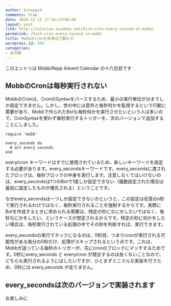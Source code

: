 ```yaml
---
author: kinoppyd
comments: true
date: 2018-12-15 17:24:17+00:00
layout: post
link: http://tolarian-academy.net/kick-cron-every-second-in-mobb/
permalink: /kick-cron-every-second-in-mobb
title: Mobbのcronを秒単位で動かす
wordpress_id: 593
categories:
- 未分類
---
```


このエントリは Mobb/Repp Advent Calendar の十六日目です





## MobbのCronは毎秒実行されない


MobbのCronは、CronのSyntaxをパースするため、最小の実行単位が分までしか設定できません。しかし、世の中には意外と毎秒何かを監視するという行動に需要があり、Mobbで作られたBotも毎秒何かを実行させたいという人は多いので、CronSyntaxを使わず毎秒実行するトリガーを、次のバージョンで追加することにしました。

    
    require 'mobb'
    
    every_seconds do
      # act every seconds
    end


every/cron キーワードはすでに使用されているため、新しいキーワードを設定する必要があります。every_secondsキーワードです。every_secondsに渡されたブロックは、毎秒ブロックの中身を実行します。注意しなくてはいけないのは、every_secondsは1つのBotで1度しか設定できない（複数設定された場合は最初に設定したものが優先される）ということです。

なぜevery_secondsは一つしか設定できないかというと、この設定は任意のn秒で実行されるわけではなく、毎秒実行されることを強制するからです。実際にBotを作成するときに求められる需要は、特定の秒になにかしたいではなく、毎秒なにかをしたい、というケースが想定されるからです。特定の秒に何かをしたい場合は、毎秒実行されている処理の中でその秒を判断すれば、実行できます。

every_secondsの実行でネックになるのは、0秒目、つまりcronが実行される可能性がある毎分の0秒だけ、処理がスキップされるという点です。これは、Mobbが送っている毎秒のトリガーが、先にcronのブロックにマッチするためです。0秒にevery_seconds と every/cron が競合するのは良くないことなので、どちらも実行されるようにはしたいですが、ひとまずミニマルな実装を行うため、0秒には every_seconds が走りません。


## every_secondsは次のバージョンで実装されます


お楽しみに
